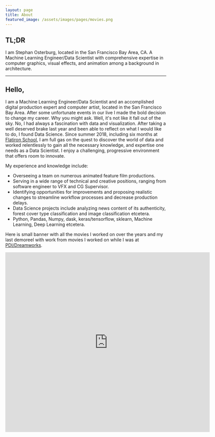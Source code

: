```yaml
---
layout: page
title: About
featured_image: /assets/images/pages/movies.png
---
```


## TL;DR
I am Stephan Osterburg, located in the San Francisco Bay Area, CA. A Machine Learning Engineer/Data Scientist with comprehensive expertise in computer graphics, visual effects, and animation among a background in architecture.

---

## Hello,
I am a Machine Learning Engineer/Data Scientist and an accomplished digital production expert and computer artist, located in the San Francisco Bay Area. After some unfortunate events in our live I made the bold decision to change my career.
Why you might ask. Well, it's not like it fall out of the sky. No, I had always a fascination with data and visualization.
After taking a well deserved brake last year and been able to reflect on what I would like to do, I found Data Science. Since summer 2018, including six months at [Flatiron School](https://www.flatironschool.com/), I am full gas on the quest to discover the world of data and worked relentlessly to gain all the necessary knowledge, and expertise one needs as a Data Scientist.
I enjoy a challenging, progressive environment that offers room to innovate.

My experience and knowledge include:

* Overseeing a team on numerous animated feature film productions.
* Serving in a wide range of technical and creative positions, ranging from software engineer to VFX and CG Supervisor.
* Identifying opportunities for improvements and proposing realistic changes to streamline workflow processes and decrease production delays.
* Data Science projects include analyzing news content of its authenticity, forest cover type classification and image classification etcetera.
* Python, Pandas, Numpy, dask, keras/tensorflow, sklearn, Machine Learning, Deep Learning etcetera.

Here is small banner with all the movies I worked on over the years and my last demoreel with work from movies I worked on while I was at [PDI/Dreamworks](http://www.dreamworksanimation.com).

<!-- ![Movies]({{ site.baseurl }}/assets/images/pages/movies.png) -->

<p><iframe width="640" height="564" src="https://player.vimeo.com/video/178415077" frameborder="0" allowFullScreen></iframe></p>
